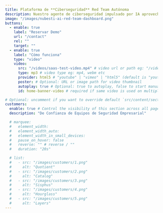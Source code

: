 ```yaml
---
title: Plataforma de **Ciberseguridad** Red Team Autónoma
description: Nuestro agente de ciberseguridad impulsado por IA aprovecha los marcos MITRE ATT&CK y OWASP para identificar, validar y priorizar continuamente vulnerabilidades con precisión quirúrgica — eliminando falsos positivos mientras genera automáticamente parches antes de que las amenazas escalen.
image: "/images/nubesti-ai-red-team-dashboard.png"
buttons:
  - enable: true
    label: "Reservar Demo"
    url: "/contact"
    rel: ""
    target: ""
  - enable: true
    label: "Cómo funciona"
    type: "video"
    video:
      src: "/videos/saas-test-video.mp4" # video url or path eg: "/videos/test-video.mp4" or "https://example.com/test-video.mp4"
      type: mp3 # video type eg: mp4, webm etc
      provider: html5 # "youtube" | "vimeo" | "html5" (default is "youtube")
      poster: # Optional: URL or image path for video thumbnail
      autoplay: true # Optional: true to autoplay, false to start manually (default is false)
      id: home-banner-video # required if same video is used on multiple time on same page

# Optional: uncomment if you want to override default `src/content/sections/spanish/customers.md` content
customers:
  enable: true # Control the visibility of this section across all pages where it is used
  description: "De Confianza de Equipos de Seguridad Empresarial"

  # marquee:
  #   element_width:
  #   element_width_auto:
  #   element_width_in_small_devices:
  #   pause_on_hover: false
  #   reverse: "" # reverse / ""
  #   duration: "20s"

  # list:
  #   - src: "/images/customers/1.png"
  #     alt: "Quotient"
  #   - src: "/images/customers/2.png"
  #     alt: "Catalog"
  #   - src: "/images/customers/3.png"
  #     alt: "Sisphus"
  #   - src: "/images/customers/4.png"
  #     alt: "Hourglass"
  #   - src: "/images/customers/5.png"
  #     alt: "Layers"
---
```

